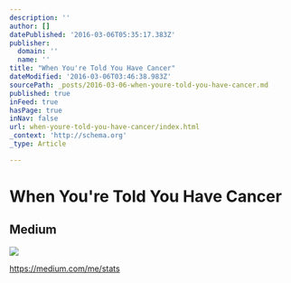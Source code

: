 ```yaml
---
description: ''
author: []
datePublished: '2016-03-06T05:35:17.383Z'
publisher:
  domain: ''
  name: ''
title: "When You're Told You Have Cancer"
dateModified: '2016-03-06T03:46:38.983Z'
sourcePath: _posts/2016-03-06-when-youre-told-you-have-cancer.md
published: true
inFeed: true
hasPage: true
inNav: false
url: when-youre-told-you-have-cancer/index.html
_context: 'http://schema.org'
_type: Article

---
```

# When You're Told You Have Cancer

<article style=""><h1>Medium</h1><img src="https://cdn-static-1.medium.com/_/fp/img/default-preview-image-v2.MXL-j6S8fTEd8UFP_foEEw.png" /></article>

https://medium.com/me/stats